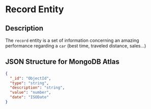 # Record Entity

## Description

The `record` entity is a set of information concerning an amazing performance regarding a `car` (best time, traveled distance, sales...)

## JSON Structure for MongoDB Atlas

```JSON
{
  "_id": "ObjectId",
  "type": "string",
  "description": "string",
  "value": "number",
  "date": "ISODate"
}
```
